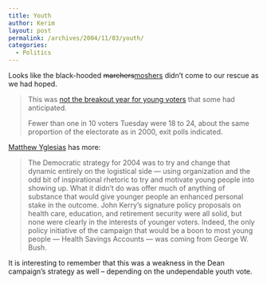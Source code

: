 ```yaml
---
title: Youth
author: Kerim
layout: post
permalink: /archives/2004/11/03/youth/
categories:
  - Politics
---
```

Looks like the black-hooded <span style="text-decoration: line-through;">marchers</span><a href="http://test.oxus.net/archives/2004/10/30/mosh/" onclick="_gaq.push(['_trackEvent', 'outbound-article', 'http://test.oxus.net/archives/2004/10/30/mosh/', 'moshers']);" >moshers</a> didn&#8217;t come to our rescue as we had hoped.

> This was <a href="http://www.sfgate.com/cgi-bin/article.cgi?file=/news/archive/2004/11/02/politics2059EST0779.DTL&#38;type=printable" onclick="_gaq.push(['_trackEvent', 'outbound-article', 'http://www.sfgate.com/cgi-bin/article.cgi?file=/news/archive/2004/11/02/politics2059EST0779.DTL&type=printable', 'not the breakout year for young voters']);" >not the breakout year for young voters</a> that some had anticipated.
> 
> Fewer than one in 10 voters Tuesday were 18 to 24, about the same proportion of the electorate as in 2000, exit polls indicated.

<a href="http://www.prospect.org/weblog/archives/2004/11/index.html#004691" onclick="_gaq.push(['_trackEvent', 'outbound-article', 'http://www.prospect.org/weblog/archives/2004/11/index.html#004691', 'Matthew Yglesias']);" >Matthew Yglesias</a> has more:

> The Democratic strategy for 2004 was to try and change that dynamic entirely on the logistical side &#8212; using organization and the odd bit of inspirational rhetoric to try and motivate young people into showing up. What it didn&#8217;t do was offer much of anything of substance that would give younger people an enhanced personal stake in the outcome. John Kerry&#8217;s signature policy proposals on health care, education, and retirement security were all solid, but none were clearly in the interests of younger voters. Indeed, the only policy initiative of the campaign that would be a boon to most young people &#8212; Health Savings Accounts &#8212; was coming from George W. Bush.

It is interesting to remember that this was a weakness in the Dean campaign&#8217;s strategy as well &#8211; depending on the undependable youth vote.

